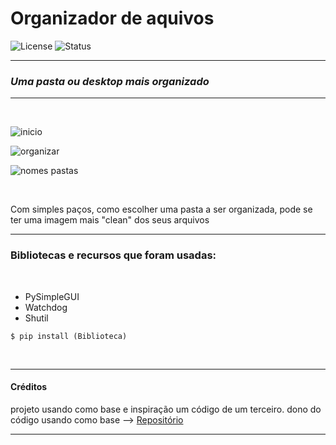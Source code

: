 # **Organizador de aquivos**


![License](https://img.shields.io/github/license/Gabriel-bits/File_Organizer)
![Status](https://shields.io/badge/-Em%20desenvolvimento-green)
___
### _Uma pasta ou desktop mais organizado_
___
<br>

![inicio](https://github.com/Gabriel-bits/imags/blob/main/inicio.PNG?raw=true)

![organizar](https://github.com/Gabriel-bits/imags/blob/main/organizar.PNG)

![nomes pastas](https://github.com/Gabriel-bits/imags/blob/main/Nome%20das%20pastas.PNG)

<br>

<p>
Com simples paços, como escolher uma pasta a ser organizada, pode se ter uma imagem mais "clean"
dos seus arquivos 
</p>

___

### **Bibliotecas e recursos que foram usadas:**
<br>

- PySimpleGUI
- Watchdog
- Shutil
```
$ pip install (Biblioteca)
```

<br>

___
#### **Créditos**
projeto usando como base e inspiração um código de um terceiro.
dono do código usando como base -->
[Repositório](https://github.com/devaprender/download_folder_cleaner)

___